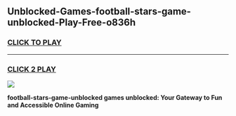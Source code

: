 
## Unblocked-Games-football-stars-game-unblocked-Play-Free-o836h
<h3>
<a href="https://premium76.site?title=football-stars-game-unblocked&ref=10A">CLICK TO PLAY</a></h3>
<hr>

<h3>
<a href="https://premium76.site?title=football-stars-game-unblocked&ref=10A">CLICK 2 PLAY</a>
  
</h3>

<a href="https://premium76.site?title=football-stars-game-unblocked&ref=10A"><img src="https://clearcache.store/games.png"></a>


**football-stars-game-unblocked games unblocked: Your Gateway to Fun and Accessible Online Gaming**
